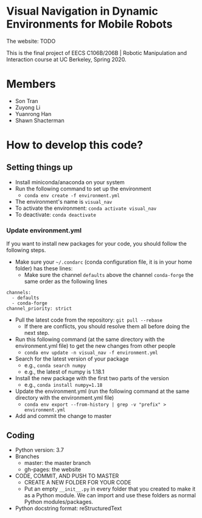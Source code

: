 # Visual Navigation in Dynamic Environments for Mobile Robots

The website: TODO

This is the final project of EECS C106B/206B | Robotic Manipulation and
Interaction course at UC Berkeley, Spring 2020.

# Members

- Son Tran
- Zuyong Li
- Yuanrong Han
- Shawn Shacterman

# How to develop this code?

## Setting things up

- Install miniconda/anaconda on your system
- Run the following command to set up the environment
    + `conda env create -f environment.yml`
- The environment's name is `visual_nav`
- To activate the environment: `conda activate visual_nav`
- To deactivate: `conda deactivate`

### Update environment.yml

If you want to install new packages for your code, you should follow the
following steps.

- Make sure your `~/.condarc` (conda configuration file, it is in your
  home folder) has these lines:
    + Make sure the channel `defaults` above the channel `conda-forge`
    the same order as the following lines

```.condarc
channels:
  - defaults
  - conda-forge
channel_priority: strict
```

- Pull the latest code from the repository: `git pull --rebase`
    + If there are conflicts, you should resolve them all before doing
    the next step.
- Run this following command (at the same directory with the
  environment.yml file) to get the new changes from other people
    + `conda env update -n visual_nav -f environment.yml`
- Search for the latest version of your package
    + e.g., `conda search numpy`
    + e.g., the latest of numpy is 1.18.1
- Install the new package with the first two parts of the version
    + e.g., `conda install numpy=1.18`
- Update the environment.yml (run the following command at the same
  directory with the environment.yml file)
    + `conda env export --from-history | grep -v "prefix" > environment.yml`
- Add and commit the change to master

## Coding

- Python version: 3.7
- Branches
    + master: the master branch
    + gh-pages: the website
- CODE, COMMIT, AND PUSH TO MASTER
    + CREATE A NEW FOLDER FOR YOUR CODE
    + Put an empty `__init__.py` in every folder that you created to
    make it as a Python module. We can import and use these folders as
    normal Python modules/packages.
- Python docstring format: reStructuredText
